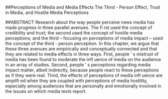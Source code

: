 ##Perceptions of Media and Media Effects
 The Third - Person Effect, Trust in Media,
and Hostile Media Perceptions 

##ABSTRACT
 Research about the way people perceive news media has made progress in
three parallel avenues. The fi rst used the concept of credibility and trust; the
second used the concept of hostile media perceptions; and the third – focusing
on perceptions of media impact – used the concept of the third - person perception. In this chapter, we argue that these three avenues are empirically and
conceptually connected and that they are related to media effects in three ways.
First, people ’ s mistrust of media has been found to moderate the infl uence of
media on the audience in an array of studies. Second, people ’ s perceptions
regarding media impact matter, albeit indirectly, because people react to these
perceptions as if they were real. Third, the effects of perceptions of media
infl uence are amplifi ed when they are coupled with perceptions of media hostility, especially among audiences that are personally and emotionally involved
in the issues on which media texts report. 